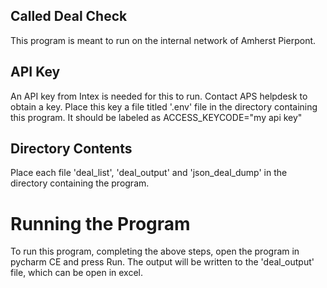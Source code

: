 ## Called Deal Check
This program is  meant to run on the internal network of Amherst Pierpont. 

## API Key
An API key from Intex is needed for this to run. Contact APS helpdesk to obtain a key. Place this key a file titled '.env' file in the directory containing this program. It should be labeled as  ACCESS_KEYCODE="my api key"

## Directory Contents
Place each file 'deal_list', 'deal_output' and 'json_deal_dump' in the directory containing the program.

# Running the Program
To run this program, completing the above steps, open the program in pycharm CE and press Run. The output will be written to the 'deal_output' file, which can be open in excel.
